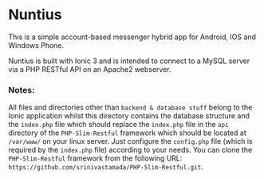 # Nuntius
This is a simple account-based messenger hybrid app for Android, IOS and Windows Phone.

Nuntius is built with Ionic 3 and is intended to connect to a MySQL server via a PHP RESTful API on an Apache2 webserver.

<h3>Notes:</h3>
All files and directories other than <code>backend & database stuff</code> belong to the Ionic application whilst this directory contains the database structure and the <code>index.php</code> file which should replace the <code>index.php</code> file in the <code>api</code> directory of the <code>PHP-Slim-Restful</code> framework which should be located at <code>/var/www/</code> on your linux server. Just configure the <code>config.php</code> file (which is required by the <code>index.php</code> file) according to your needs.
You can clone the <code>PHP-Slim-Restful</code> framework from the following URL: <code>https://github.com/srinivastamada/PHP-Slim-Restful.git</code>.


